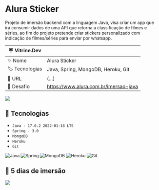

# Alura Sticker 

Projeto de imersão backend com a linguagem Java, visa criar um app que irá consumir dados de uma API que retorna a classificação de filmes e séries, ao fim do projeto pretende criar stickers personalizado com indicação de filmes/séries para enviar por whatsapp.

| 🪧 Vitrine.Dev |     |
| -------------  | --- |
| ✨ Nome        | Alura Sticker
| 🏷️ Tecnologias | Java, Spring, MongoDB, Heroku, Git
| 🚀 URL         | (...)
| 🤿 Desafio | https://www.alura.com.br/imersao-java

![](https://user-images.githubusercontent.com/57668890/180806003-6765c6ae-b347-4e0c-82a5-bc224e08d9a8.png#vitrinedev)


## 🔨 Tecnologias

- ``Java - 17.0.2 2022-01-18 LTS``
- ``Spring - 3.0``
- ``MongoDB``
- ``Heroku``
- ``Git``


 ![Java](https://img.shields.io/badge/java-%23ED8B00.svg?style=for-the-badge&logo=java&logoColor=white)
 ![Spring](https://img.shields.io/badge/spring-%236DB33F.svg?style=for-the-badge&logo=spring&logoColor=white)
 ![MongoDB](https://img.shields.io/badge/MongoDB-%234ea94b.svg?style=for-the-badge&logo=mongodb&logoColor=white)
 ![Heroku](https://img.shields.io/badge/heroku-%23430098.svg?style=for-the-badge&logo=heroku&logoColor=white)
 ![Git](https://img.shields.io/badge/git-%23F05033.svg?style=for-the-badge&logo=git&logoColor=white)

## 🤿 5 dias de imersão 
<img src="https://camo.githubusercontent.com/459f141bd5e24c179a0e2dd49691e290ed5c5d4b4cb97767daee7cfaf6e31121/687474703a2f2f696d672e736869656c64732e696f2f7374617469632f76313f6c6162656c3d535441545553266d6573736167653d434f4e434c5549444f26636f6c6f723d475245454e267374796c653d666f722d7468652d6261646765">
